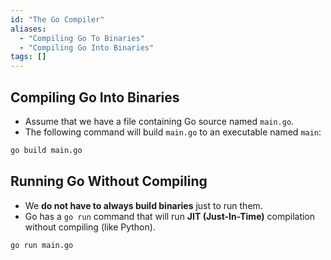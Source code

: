 ```yaml
---
id: "The Go Compiler"
aliases:
  - "Compiling Go To Binaries"
  - "Compiling Go Into Binaries"
tags: []
---
```


## Compiling Go Into Binaries

+ Assume that we have a file containing Go source named `main.go`.
+ The following command will build `main.go` to an executable named `main`:

```bash
go build main.go
```

## Running Go Without Compiling

+ We **do not have to always build binaries** just to run them.
+ Go has a `go run` command that will run **JIT (Just-In-Time)** compilation without compiling (like Python).

```bash
go run main.go
```
